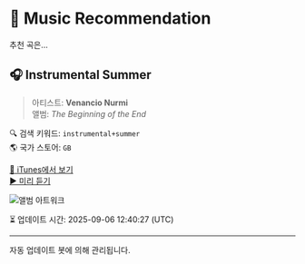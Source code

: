 
# 🎵 Music Recommendation

추천 곡은...

## 🎧 Instrumental Summer  
> 아티스트: **Venancio Nurmi**  
> 앨범: _The Beginning of the End_  

🔍 검색 키워드: `instrumental+summer`  
🌎 국가 스토어: `GB`

[🔗 iTunes에서 보기](https://music.apple.com/gb/album/instrumental-summer/1614309481?i=1614309908&uo=4)  
[▶️ 미리 듣기](https://audio-ssl.itunes.apple.com/itunes-assets/AudioPreview116/v4/08/de/0d/08de0d53-1c2b-8af8-d2a9-e2e1f0f55ac0/mzaf_17795971524236745109.plus.aac.p.m4a)

![앨범 아트워크](https://is1-ssl.mzstatic.com/image/thumb/Music126/v4/fe/b5/32/feb532fb-67d0-6e8d-389f-460fb4ae866a/cover.jpg/100x100bb.jpg)

⏳ 업데이트 시간: 2025-09-06 12:40:27 (UTC)

---
자동 업데이트 봇에 의해 관리됩니다.
